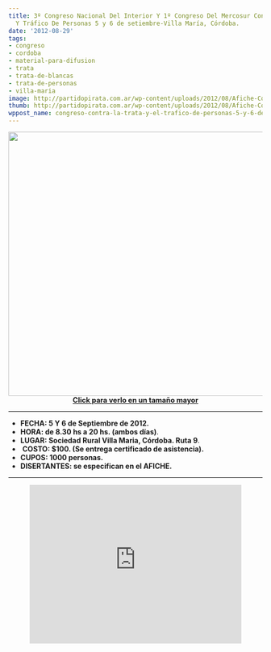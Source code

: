 ```yaml
---
title: 3º Congreso Nacional Del Interior Y 1º Congreso Del Mercosur Contra La Trata
  Y Tráfico De Personas 5 y 6 de setiembre-Villa María, Córdoba.
date: '2012-08-29'
tags:
- congreso
- cordoba
- material-para-difusion
- trata
- trata-de-blancas
- trata-de-personas
- villa-maria
image: http://partidopirata.com.ar/wp-content/uploads/2012/08/Afiche-Congreso.jpg
thumb: http://partidopirata.com.ar/wp-content/uploads/2012/08/Afiche-Congreso-150x150.jpg
wppost_name: congreso-contra-la-trata-y-el-trafico-de-personas-5-y-6-de-setiembre-villa-maria-cordoba
---
```


<p style="text-align: center;"><a href="http://partidopirata.com.ar/wp-content/uploads/2012/08/Afiche-Congreso.jpg"><img class="aligncenter  wp-image-5674" title="Afiche Congreso" src="http://partidopirata.com.ar/wp-content/uploads/2012/08/Afiche-Congreso.jpg" alt="" width="809" height="524" /><strong>Click para verlo en un tamaño mayor</strong></a></p>


<hr />

<ul>
	<li><strong>FECHA: 5 Y 6 de Septiembre de 2012.</strong></li>
	<li><strong>HORA: de 8.30 hs a 20 hs. (ambos días)</strong>.</li>
	<li><strong>LUGAR: Sociedad Rural Villa Maria, Córdoba. Ruta 9</strong>.</li>
	<li> <strong>COSTO: $100. (Se entrega certificado de asistencia).</strong></li>
	<li><strong>CUPOS: 1000 personas.
</strong></li>
	<li><strong>DISERTANTES: se especifican en el AFICHE.</strong></li>
</ul>

<hr />

<center>
<iframe src="http://www.youtube.com/embed/gmqGWo00D_U" frameborder="0" width="420" height="315"></iframe></center>
